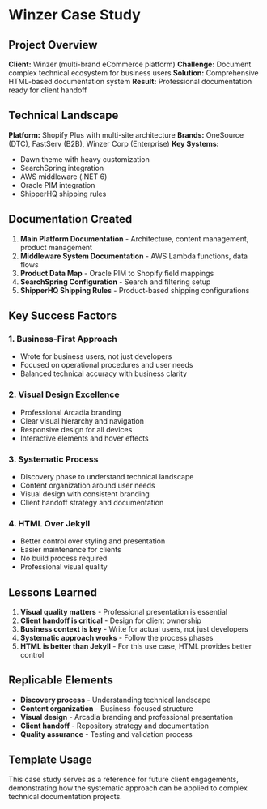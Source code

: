 # Winzer Case Study

## Project Overview

**Client:** Winzer (multi-brand eCommerce platform)
**Challenge:** Document complex technical ecosystem for business users
**Solution:** Comprehensive HTML-based documentation system
**Result:** Professional documentation ready for client handoff

## Technical Landscape

**Platform:** Shopify Plus with multi-site architecture
**Brands:** OneSource (DTC), FastServ (B2B), Winzer Corp (Enterprise)
**Key Systems:** 
- Dawn theme with heavy customization
- SearchSpring integration
- AWS middleware (.NET 6)
- Oracle PIM integration
- ShipperHQ shipping rules

## Documentation Created

1. **Main Platform Documentation** - Architecture, content management, product management
2. **Middleware System Documentation** - AWS Lambda functions, data flows
3. **Product Data Map** - Oracle PIM to Shopify field mappings
4. **SearchSpring Configuration** - Search and filtering setup
5. **ShipperHQ Shipping Rules** - Product-based shipping configurations

## Key Success Factors

### 1. Business-First Approach
- Wrote for business users, not just developers
- Focused on operational procedures and user needs
- Balanced technical accuracy with business clarity

### 2. Visual Design Excellence
- Professional Arcadia branding
- Clear visual hierarchy and navigation
- Responsive design for all devices
- Interactive elements and hover effects

### 3. Systematic Process
- Discovery phase to understand technical landscape
- Content organization around user needs
- Visual design with consistent branding
- Client handoff strategy and documentation

### 4. HTML Over Jekyll
- Better control over styling and presentation
- Easier maintenance for clients
- No build process required
- Professional visual quality

## Lessons Learned

1. **Visual quality matters** - Professional presentation is essential
2. **Client handoff is critical** - Design for client ownership
3. **Business context is key** - Write for actual users, not just developers
4. **Systematic approach works** - Follow the process phases
5. **HTML is better than Jekyll** - For this use case, HTML provides better control

## Replicable Elements

- **Discovery process** - Understanding technical landscape
- **Content organization** - Business-focused structure
- **Visual design** - Arcadia branding and professional presentation
- **Client handoff** - Repository strategy and documentation
- **Quality assurance** - Testing and validation process

## Template Usage

This case study serves as a reference for future client engagements, demonstrating how the systematic approach can be applied to complex technical documentation projects.
